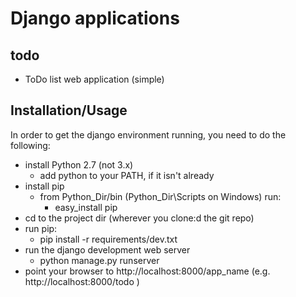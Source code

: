 Django applications
===================

todo
----
- ToDo list web application (simple)


Installation/Usage
------------------

In order to get the django environment running, you need to do the following:

- install Python 2.7 (not 3.x)
	- add python to your PATH, if it isn't already
- install pip
	- from Python_Dir/bin (Python_Dir\Scripts on Windows) run:
	    - easy_install pip
- cd to the project dir (wherever you clone:d the git repo)
- run pip:
	- pip install -r requirements/dev.txt
- run the django development web server
	- python manage.py runserver
- point your browser to http://localhost:8000/app_name (e.g. http://localhost:8000/todo ) 